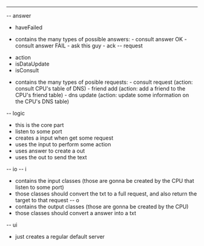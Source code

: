 ----------------------------------------------------------
-- answer
+ haveFailed
- contains the many types of possible answers:
                                        - consult answer OK
                                        - consult answer FAIL
                                        - ask this guy
                                        - ack
-- request
+ action
+ isDataUpdate
+ isConsult
- contains the many types of posible requests:
                                        - consult request (action: consult CPU's table of DNS)
                                        - friend add (action: add a friend to the  CPU's friend table)
                                        - dns update (action: update some information on the CPU's DNS table)


-- logic
- this is the core part
- listen to some port
- creates a input when get some request
- uses the input to perform some action
- uses answer to create a out
- uses the out to send the text

-- io
-- i
- contains the input classes (those are gonna be created by the CPU that listen to some port)
- those classes should convert the txt to a full request, and also return the target to that request
-- o
- contains the output classes (those are gonna be created by the CPU)
- those classes should convert a answer into a txt


-- ui
- just creates a regular default server
